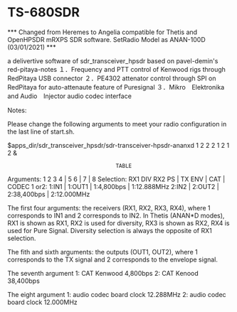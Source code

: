 # TS-680SDR
*** Changed from Heremes to Angelia compatible for Thetis and OpenHPSDR mRXPS SDR software. SetRadio Model as ANAN-100D (03/01/2021) ***

a delivertive software of sdr_transceiver_hpsdr based on pavel-demin's red-pitaya-notes
１．Frequency and PTT control of Kenwood rigs through RedPitaya USB connector
２．PE4302 attenator control through SPI on RedPitaya for auto-attenaute feature of Puresignal
３．Mikro　Elektronika and Audio　Injector audio codec interface

Notes:

Please change the following arguments to meet your radio configuration in the last line of start.sh.

$apps_dir/sdr_transceiver_hpsdr/sdr-transceiver-hpsdr-ananxd 1 2 2 2 1 2 1 2 &

                                      TABLE

Arguments:   1        2      3       4   |    5       6    |    7         |      8
Selection:  RX1     DIV     RX2     PS   |   TX      ENV   |   CAT        |  CODEC
1 or2:              1:IN1                |      1:OUT1     | 1:4,800bps   |  1:12.888MHz
                    2:IN2                |      2:OUT2     | 2:38,400bps  |  2:12.000MHz

The first four arguments: 
the receivers (RX1, RX2, RX3, RX4), where 1 corresponds to IN1 and 2 corresponds to IN2. In Thetis (ANAN*D modes), RX1 is shown as RX1, 
RX2 is used for diversity, RX3 is shown as RX2, RX4 is used for Pure Signal. Diversity selection is always the opposite of RX1 selection.

The fith and sixth arguments: 
the outputs (OUT1, OUT2), where 1 corresponds to the TX signal and 2 corresponds to the envelope signal. 

The seventh argument
1: CAT Kenwood 4,800bps
2: CAT Kenood 38,400bps

The eight argument
1: audio codec board clock 12.288MHz
2: audio codec board clock 12.000MHz
